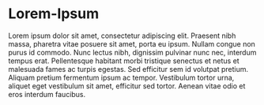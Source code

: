# Lorem-Ipsum
Lorem ipsum dolor sit amet, consectetur adipiscing elit. Praesent nibh massa, pharetra vitae posuere sit amet, porta eu ipsum. Nullam congue non purus id commodo. Nunc lectus nibh, dignissim pulvinar nunc nec, interdum tempus erat. Pellentesque habitant morbi tristique senectus et netus et malesuada fames ac turpis egestas. Sed efficitur sem id volutpat pretium. Aliquam pretium fermentum ipsum ac tempor. Vestibulum tortor urna, aliquet eget vestibulum sit amet, efficitur sed tortor. Aenean vitae odio et eros interdum faucibus.
